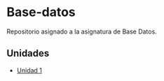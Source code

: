 # Base-datos
Repositorio asignado a la asignatura de Base Datos.

## Unidades
- [Unidad 1](Unidad1)
